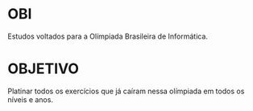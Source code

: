 # OBI
 Estudos voltados para a Olímpiada Brasileira de Informática.
 
 # OBJETIVO
 Platinar todos os exercícios que já caíram nessa olímpiada em todos os níveis e anos.
 
